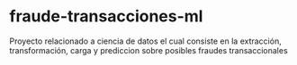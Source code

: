# fraude-transacciones-ml
Proyecto relacionado a ciencia de datos el cual consiste en la extracción, transformación, carga y prediccion sobre posibles fraudes transaccionales
